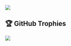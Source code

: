 

![](https://github-readme-streak-stats.herokuapp.com/?user=lasalefamine&theme=dark&hide_border=true)

## 🏆 GitHub Trophies
![](https://github-profile-trophy.vercel.app/?username=lasalefamine&theme=radical&no-frame=true&no-bg=true&margin-w=4)
